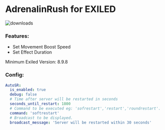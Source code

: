 # AdrenalinRush for EXILED

![downloads](https://img.shields.io/github/downloads/Vretu-Dev/AdrenalinRush/total)

### Features:
- Set Movement Boost Speed
- Set Effect Duration

Minimum Exiled Version: 8.9.8

### Config:

```yaml
AutoSR:
  is_enabled: true
  debug: false
  # Time after server will be restarted in seconds
  seconds_until_restart: 1800
  # Command to be executed eg: 'sofrestart','restart','roundrestart'.
  command: 'softrestart'
  # Broadcast to be displayed.
  broadcast_message: 'Server will be restarted within 30 seconds'
```


